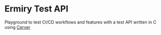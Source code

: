 # Ermiry Test API

Playground to test CI/CD workflows and features with a test API written in C using [Cerver](https://github.com/ermiry/cerver)